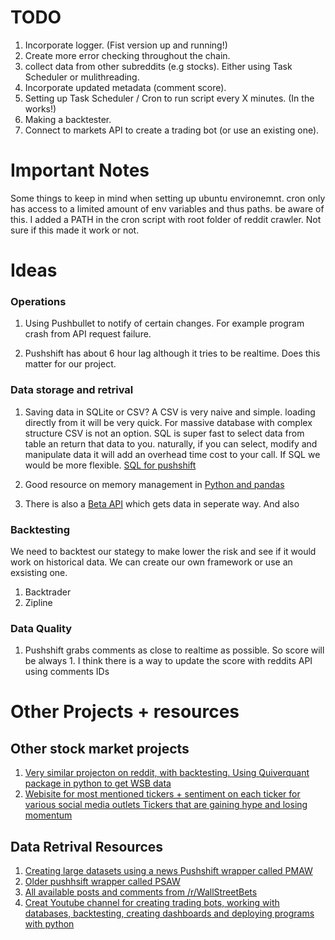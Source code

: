 <!-- Ctrl+K V for preview -->

# TODO
1. Incorporate logger. (Fist version up and running!)
2. Create more error checking throughout the chain.
2. collect data from other subreddits (e.g stocks). Either using Task Scheduler or mulithreading.
2. Incorporate updated metadata (comment score).
3. Setting up Task Scheduler / Cron to run script every X minutes. (In the works!)
4. Making a backtester.
5. Connect to markets API to create a trading bot (or use an existing one).

# Important Notes
Some things to keep in mind when setting up ubuntu environemnt.
cron only has access to a limited amount of env variables and thus paths. be aware of this.
I added a PATH in the cron script with root folder of reddit crawler. Not sure if this made it work or not. 

# Ideas

### Operations
1. Using Pushbullet to notify of certain changes. For example program crash from API request failure. 

2. Pushshift has about 6 hour lag although it tries to be realtime. Does this matter for our project.

### Data storage and retrival
1. Saving data in SQLite or CSV? A CSV is very naive and simple. loading directly from it will be very quick. For massive database with complex structure CSV is not an option. SQL is super fast to select data from table an return that data to you. naturally, if you can select, modify and manipulate data it will add an overhead time cost to your call. If SQL we would be more flexible. 
[SQL for pushshift](https://www.reddit.com/r/pushshift/comments/lgior4/getting_commends_based_on_id_returns_all_scores/)

2. Good resource on memory management in [Python and pandas](https://pythonspeed.com/memory/)

3. There is also a [Beta API](https://beta.pushshift.io/redoc) which gets data in seperate way. And also 

### Backtesting
We need to backtest our stategy to make lower the risk and see if it would work on historical data. We can create our own framework or use an exsisting one. 

1. Backtrader
2. Zipline

### Data Quality
1. Pushshift grabs comments as close to realtime as possible. So score will be always 1. I think there is a way to update the score with reddits API using comments IDs


# Other Projects + resources
## Other stock market projects
1. [Very similar projecton on reddit, with backtesting. Using Quiverquant package in python to get WSB data](https://www.reddit.com/r/Python/comments/lmtf9z/building_an_algorithmic_trading_strategy_with/)
2. [Webisite for most mentioned tickers + sentiment on each ticker for various social media outlets Tickers that are gaining hype and losing momentum](https://swaggystocks.com/dashboard/home)

## Data Retrival Resources

1. [Creating large datasets using a news Pushshift wrapper called PMAW](https://www.reddit.com/r/pushshift/comments/ldp9pl/creating_large_datasets_using_pushshift/)
2. [Older pushhsift wrapper called PSAW](https://github.com/dmarx/psaw)
2. [All available posts and comments from /r/WallStreetBets](https://www.reddit.com/r/pushshift/comments/lfbejb/all_available_posts_and_comments_from/)
3. [Creat Youtube channel for creating trading bots, working with databases, backtesting, creating dashboards and deploying programs with python](https://www.youtube.com/c/parttimelarry/videos)







